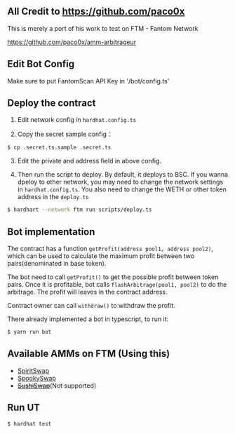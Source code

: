 ## All Credit to https://github.com/paco0x

This is merely a port of his work to test on FTM - Fantom Network

https://github.com/paco0x/amm-arbitrageur

## Edit Bot Config

Make sure to put FantomScan API Key in '/bot/config.ts'


## Deploy the contract
1. Edit network config in `hardhat.config.ts`

2. Copy the secret sample config：

```bash
$ cp .secret.ts.sample .secret.ts
```

3. Edit the private and address field in above config.


4. Then run the script to deploy. By default, it deploys to BSC. If you wanna dpeloy to other network, you may need to change the network settings in `hardhat.config.ts`. You also need to change the WETH or other token address in the `deploy.ts`


```bash
$ hardhart --network ftm run scripts/deploy.ts

```

## Bot implementation

The contract has a function `getProfit(address pool1, address pool2)`, which can be used to calculate the maximum profit between two pairs(denominated in base token).

The bot need to call `getProfit()` to get the possible profit between token pairs. Once it is profitable, bot calls `flashArbitrage(pool1, pool2)` to do the arbitrage. The profit will leaves in the contract address.

Contract owner can call `withdraw()` to withdraw the profit.

There already implemented a bot in typescript, to run it:

```bash
$ yarn run bot
```

## Available AMMs on FTM (Using this) 

- [SpiritSwap](https://spiritswap.finance/)
- [SpookySwap](https://spookyswap.finance/)
- [~~SushiSwap~~](https://app.sushiswap.com/)(Not supported)

## Run UT

```bash
$ hardhat test
```
